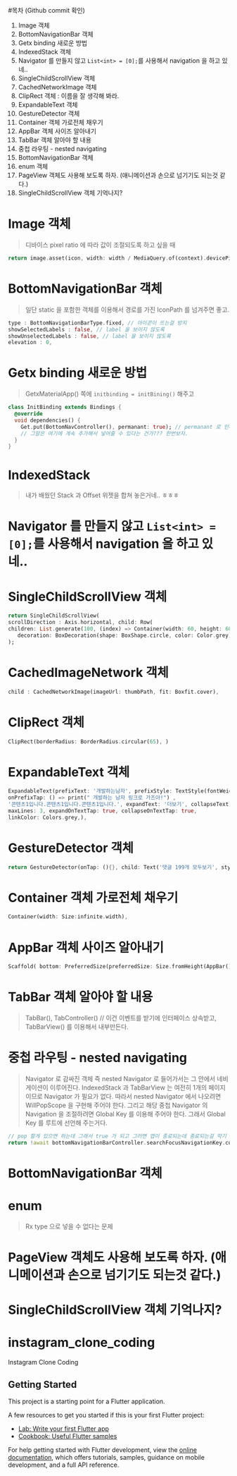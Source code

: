#목차 (Github commit 확인)
1. Image 객체
2. BottomNavigationBar 객체
3. Getx binding 새로운 방법
4. IndexedStack 객체
5. Navigator 를 만들지 않고 `List<int> = [0];`를 사용해서 navigation 을 하고 있네..
6. SingleChildScrollView 객체 
7. CachedNetworkImage 객체
8. ClipRect 객체 : 이름을 잘 생각해 봐라.
9. ExpandableText 객체
10. GestureDetector 객체
11. Container 객체 가로전체 채우기
12. AppBar 객체 사이즈 알아내기
13. TabBar 객체 알아야 할 내용
14. 중첩 라우팅 - nested navigating
15. BottomNavigationBar 객체
16. enum 객체
17. PageView 객체도 사용해 보도록 하자. (애니메이션과 손으로 넘기기도 되는것 같다.)
18. SingleChildScrollView 객체 기억나지?


# Image 객체
> 디바이스 pixel ratio 에 따라 값이 조절되도록 하고 싶을 때
```dart
return image.asset(icon, width: width / MediaQuery.of(context).devicePixelRatio);
```

# BottomNavigationBar 객체
> 일단 static 을 포함한 객체를 이용해서 경로를 가진 IconPath 를 넘겨주면 좋고.
```dart
type : BottomNavigationBarType.fixed, // 아이콘이 뜨는걸 방지
showSelectedLabels : false, // label 을 보이지 않도록
showUnselectedLabels : false, // label 을 보이지 않도록
elevation : 0, 
```

# Getx binding 새로운 방법
> GetxMaterialApp() 쪽에 `initbinding = initBining()` 해주고 
```dart
class InitBinding extends Bindings {
  @override
  void dependencies() {
    Get.put(BottomNavController(), permanant: true); // permanant 로 인해서 계속 살아있게 된다.
    // 그말은 여기에 계속 추가해서 넣어줄 수 있다는 건가??? 한번보자.
  }
}
```

# IndexedStack
> 내가 배웠던 Stack 과 Offset 위젯을 합쳐 놓은거네.. ㅎㅎㅎ

# Navigator 를 만들지 않고 `List<int> = [0];`를 사용해서 navigation 을 하고 있네..


# SingleChildScrollView 객체
```dart
return SingleChildScrollView(
scrollDirection : Axis.horizontal, child: Row(
children: List.generate(100, (index) => Container(width: 60, height: 60,
   decoration: BoxDecoration(shape: BoxShape.circle, color: Color.grey))))
);
```

# CachedImageNetwork 객체
```dart
child : CachedNetworkImage(imageUrl: thumbPath, fit: Boxfit.cover),
```

# ClipRect 객체
```dart
ClipRect(borderRadius: BorderRadius.circular(65), )
```

# ExpandableText 객체
```dart
ExpandableText(prefixText: '개발하는남자', prefixStyle: TextStyle(fontWeight: FontWeight.bold),
onPrefixTap: () => print(" 개발하는 남자 링크로 가즈아!") , 
'콘텐츠1입니다.콘텐츠1입니다.콘텐츠1입니다.', expandText: '더보기', collapseText: '접기',
maxLines: 3, expandOnTextTap: true, collapseOnTextTap: true,
linkColor: Colors.grey,),
```

# GestureDetector 객체
```dart
return GestureDetector(onTap: (){}, child: Text('댓글 199개 모두보기', style: TextStyle(),), )
```

# Container 객체 가로전체 채우기
```dart
Container(width: Size:infinite.width), 
```

# AppBar 객체 사이즈 알아내기
```dart
Scaffold( bottom: PreferredSize(preferredSize: Size.fromHeight(AppBar().preferredSize.height))), // 이런게 참 중요한 건데.. 
```

# TabBar 객체 알아야 할 내용
> TabBar(), TabController() // 이건 이벤트를 받기에 인터페이스 상속받고, TabBarView() 를 이용해서 내부만든다.

# 중첩 라우팅 - nested navigating
> Navigator 로 감싸진 객체 즉 nested Navigator 로 들어가서는 그 안에서 네비게이션이 이루어진다. 
> IndexedStack 과 TabBarView 는 여전히 1개의 페이지이므로 Navigator 가 필요가 없다.
> 따라서 nested Navigator 에서 나오려면 WillPopScope 을 구현해 주어야 한다.
> 그리고 해당 중첩 Navigator 의 Navigation 을 조절하려면 Global Key 를 이용해 주어야 한다. 그래서 Global Key 를 루트에 선언해 주는거다.
```dart
// pop 할게 있으면 하는데 그래서 true 가 되고 그러면 앱이 종료되는데 종료되는걸 막기 위해서 !await 를 해주는 거다.
return !await bottomNavigationBarController.searchFocusNavigationKey.currentState!.maybePop();
```

# BottomNavigationBar 객체
> 

# enum
> Rx type 으로 넣을 수 없다는 문제

# PageView 객체도 사용해 보도록 하자. (애니메이션과 손으로 넘기기도 되는것 같다.)

# SingleChildScrollView 객체 기억나지?








# instagram_clone_coding

Instagram Clone Coding

## Getting Started

This project is a starting point for a Flutter application.

A few resources to get you started if this is your first Flutter project:

- [Lab: Write your first Flutter app](https://docs.flutter.dev/get-started/codelab)
- [Cookbook: Useful Flutter samples](https://docs.flutter.dev/cookbook)

For help getting started with Flutter development, view the
[online documentation](https://docs.flutter.dev/), which offers tutorials,
samples, guidance on mobile development, and a full API reference.
